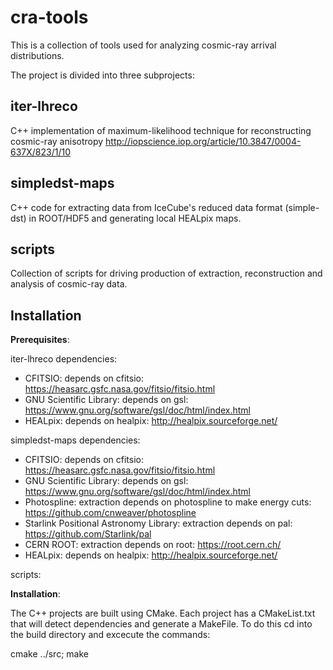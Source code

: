 # cra-tools

This is a collection of tools used for analyzing cosmic-ray arrival distributions.


The project is divided into three subprojects:

## iter-lhreco
C++ implementation of maximum-likelihood technique for reconstructing cosmic-ray anisotropy
http://iopscience.iop.org/article/10.3847/0004-637X/823/1/10

## simpledst-maps
C++ code for extracting data from IceCube's reduced data format (simple-dst) in ROOT/HDF5 and generating local HEALpix maps.


## scripts
Collection of scripts for driving production of extraction, reconstruction and analysis of cosmic-ray data.



## Installation


**Prerequisites**:

iter-lhreco dependencies:

* CFITSIO: depends on cfitsio: https://heasarc.gsfc.nasa.gov/fitsio/fitsio.html 
* GNU Scientific Library: depends on gsl: https://www.gnu.org/software/gsl/doc/html/index.html
* HEALpix: depends on healpix: http://healpix.sourceforge.net/


simpledst-maps dependencies:

* CFITSIO: depends on cfitsio: https://heasarc.gsfc.nasa.gov/fitsio/fitsio.html 
* GNU Scientific Library: depends on gsl: https://www.gnu.org/software/gsl/doc/html/index.html
* Photospline: extraction depends on photospline to make energy cuts: https://github.com/cnweaver/photospline
* Starlink Positional Astronomy Library: extraction depends on pal: https://github.com/Starlink/pal
* CERN ROOT: extraction depends on root: https://root.cern.ch/
* HEALpix: depends on healpix: http://healpix.sourceforge.net/

scripts:


**Installation**:

The C++ projects are built using CMake.
Each project has a CMakeList.txt that will detect dependencies and generate a MakeFile. To do this cd into the build directory and excecute the commands:

  cmake ../src;
  make



